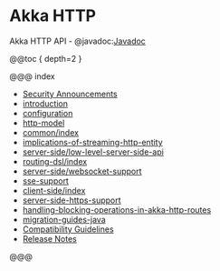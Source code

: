 # Akka HTTP

Akka HTTP API - @javadoc:[Javadoc](akka.http.javadsl.package-summary)

@@toc { depth=2 }

@@@ index

* [Security Announcements](security.md)
* [introduction](introduction.md)
* [configuration](configuration.md)
* [http-model](common/http-model.md)
* [common/index](common/index.md)
* [implications-of-streaming-http-entity](implications-of-streaming-http-entity.md)
* [server-side/low-level-server-side-api](server-side/low-level-server-side-api.md)
* [routing-dsl/index](routing-dsl/index.md)
* [server-side/websocket-support](server-side/websocket-support.md)
* [sse-support](sse-support.md)
* [client-side/index](client-side/index.md)
* [server-side-https-support](server-side-https-support.md)
* [handling-blocking-operations-in-akka-http-routes](handling-blocking-operations-in-akka-http-routes.md)
* [migration-guides-java](migration-guide/index.md)
* [Compatibility Guidelines](compatibility-guidelines.md)
* [Release Notes](release-notes.md)

@@@

